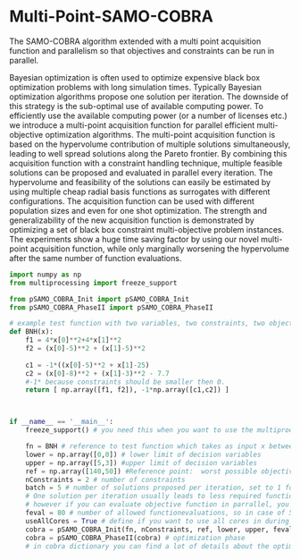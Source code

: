 # Multi-Point-SAMO-COBRA
The SAMO-COBRA algorithm extended with a multi point acquisition function and parallelism so that objectives and constraints can be run in parallel.

Bayesian optimization is often used to optimize expensive black box optimization problems with long simulation times. Typically Bayesian optimization algorithms propose one solution per iteration. The downside of this strategy is the sub-optimal use of available computing power. To efficiently use the available computing power (or a number of licenses etc.) we introduce a multi-point acquisition function for parallel efficient multi-objective optimization algorithms. The multi-point acquisition function is based on the hypervolume contribution of multiple solutions simultaneously, leading to well spread solutions along the Pareto frontier. By combining this acquisition function with a constraint handling technique, multiple feasible solutions can be proposed and evaluated in parallel every iteration. The hypervolume and feasibility of the solutions can easily be estimated by using multiple cheap radial basis functions as surrogates with different configurations. The acquisition function can be used with different population sizes and even for one shot optimization. The strength and generalizability of the new acquisition function is demonstrated by optimizing a set of black box constraint multi-objective problem instances. The experiments show a huge time saving factor by using our novel multi-point acquisition function, while only marginally worsening the hypervolume after the same number of function evaluations. 

```python
import numpy as np
from multiprocessing import freeze_support

from pSAMO_COBRA_Init import pSAMO_COBRA_Init
from pSAMO_COBRA_PhaseII import pSAMO_COBRA_PhaseII

# example test function with two variables, two constraints, two objectives
def BNH(x):
    f1 = 4*x[0]**2+4*x[1]**2
    f2 = (x[0]-5)**2 + (x[1]-5)**2
    
    c1 = -1*((x[0]-5)**2 + x[1]-25)
    c2 = (x[0]-8)**2 + (x[1]-3)**2 - 7.7
    #-1* because constraints should be smaller then 0.
    return [ np.array([f1, f2]), -1*np.array([c1,c2]) ]



if __name__ == '__main__':  
    freeze_support() # you need this when you want to use the multiprocessing part of the optimization algorithm.

    fn = BNH # reference to test function which takes as input x between lower and upper bound.
    lower = np.array([0,0]) # lower limit of decision variables
    upper = np.array([5,3]) #upper limit of decision variables
    ref = np.array([140,50]) #Reference point:  worst possible objective score per objective 
    nConstraints = 2 # number of constraints
    batch = 5 # number of solutions proposed per iteration, set to 1 for one solution at a time. 
    # One solution per iteration usually leads to less required function evaluations to find the pareto frontier, 
    # however if you can evaluate objective function in parrallel, you can chose a higher number and this way save wall clock time
    feval = 80 # number of allowed functionevaluations, so in case of 5 solutions per iteration, you will do 80/5=16 iterations
    useAllCores = True # define if you want to use all cores in during the process, if false you will only use one core
    cobra = pSAMO_COBRA_Init(fn, nConstraints, ref, lower, upper, feval, batch=batch, useAllCores=useAllCores) # initilization phase
    cobra = pSAMO_COBRA_PhaseII(cobra) # optimization phase
    # in cobra dictionary you can find a lot of details about the optimization run
```
